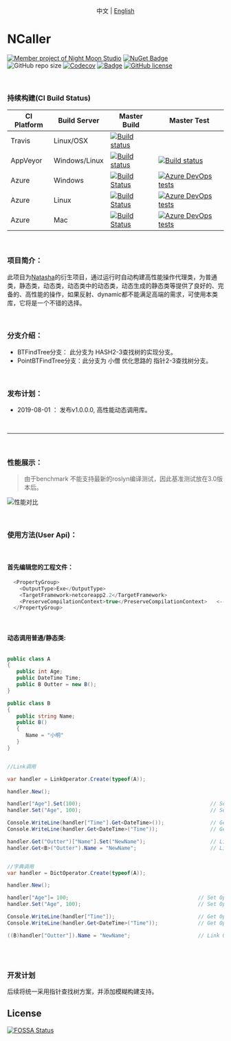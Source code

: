 

<p align="center">
  <span>中文</span> |  
  <a href="https://github.com/night-moon-studio/ncaller/tree/master/lang/english">English</a>
</p>

# NCaller

[![Member project of Night Moon Studio](https://img.shields.io/badge/member%20project%20of-NMS-9e20c9.svg)](https://github.com/night-moon-studio)
[![NuGet Badge](https://buildstats.info/nuget/DotNetCore.Natasha.NCaller?includePreReleases=true)](https://www.nuget.org/packages/DotNetCore.Natasha.NCaller)
 ![GitHub repo size](https://img.shields.io/github/repo-size/night-moon-studio/ncaller.svg)
[![Codecov](https://img.shields.io/codecov/c/github/night-moon-studio/ncaller.svg)](https://codecov.io/gh/night-moon-studio/ncaller)
[![Badge](https://img.shields.io/badge/link-996.icu-red.svg)](https://996.icu/#/zh_CN)
[![GitHub license](https://img.shields.io/github/license/night-moon-studio/ncaller.svg)](https://github.com/night-moon-studio/NCaller/blob/master/LICENSE)


<br/>
  

### 持续构建(CI Build Status)  

| CI Platform | Build Server | Master Build  | Master Test |
|--------- |------------- |---------| --------|
| Travis | Linux/OSX | [![Build status](https://travis-ci.org/night-moon-studio/ncaller.svg?branch=master)](https://travis-ci.org/night-moon-studio/ncaller) | |
| AppVeyor | Windows/Linux |[![Build status](https://ci.appveyor.com/api/projects/status/4qwm7p9dpy7agdoa?svg=true)](https://ci.appveyor.com/project/NMSAzulX/ncaller)|[![Build status](https://img.shields.io/appveyor/tests/NMSAzulX/ncaller.svg)](https://ci.appveyor.com/project/NMSAzulX/ncaller)|
| Azure |  Windows |[![Build Status](https://dev.azure.com/NightMoonStudio/NCaller/_apis/build/status/night-moon-studio.NCaller?branchName=master&jobName=Windows)](https://dev.azure.com/NightMoonStudio/NCaller/_build/latest?definitionId=4&branchName=master)|[![Azure DevOps tests](https://img.shields.io/azure-devops/tests/NightMoonStudio/ncaller/4.svg)](https://dev.azure.com/NightMoonStudio/NCaller/_build/latest?definitionId=4&branchName=master) |
| Azure |  Linux |[![Build Status](https://dev.azure.com/NightMoonStudio/NCaller/_apis/build/status/night-moon-studio.NCaller?branchName=master&jobName=Linux)](https://dev.azure.com/NightMoonStudio/NCaller/_build/latest?definitionId=4&branchName=master)|[![Azure DevOps tests](https://img.shields.io/azure-devops/tests/NightMoonStudio/ncaller/4.svg)](https://dev.azure.com/NightMoonStudio/NCaller/_build/latest?definitionId=4&branchName=master)  | 
| Azure |  Mac |[![Build Status](https://dev.azure.com/NightMoonStudio/NCaller/_apis/build/status/night-moon-studio.NCaller?branchName=master&jobName=macOS)](https://dev.azure.com/NightMoonStudio/NCaller/_build/latest?definitionId=4&branchName=master)|[![Azure DevOps tests](https://img.shields.io/azure-devops/tests/NightMoonStudio/ncaller/4.svg)](https://dev.azure.com/NightMoonStudio/NCaller/_build/latest?definitionId=4&branchName=master) | 

<br/>    

### 项目简介： 

此项目为[Natasha](https://github.com/dotnetcore/Natasha)的衍生项目，通过运行时自动构建高性能操作代理类，为普通类，静态类，动态类，动态类中的动态类，动态生成的静态类等提供了良好的、完备的、高性能的操作，如果反射、dynamic都不能满足高端的需求，可使用本类库，它将是一个不错的选择。  

<br/>    

### 分支介绍： 

 - BTFindTree分支： 此分支为 HASH2-3查找树的实现分支。
 - PointBTFindTree分支：此分支为 小僧 优化思路的 指针2-3查找树分支。

<br/>    


### 发布计划： 
  
 - 2019-08-01 ： 发布v1.0.0.0, 高性能动态调用库。  
 
 <br/>  
 
---------------------  
 <br/>  
 
### 性能展示：  

> 由于benchmark 不能支持最新的roslyn编译测试，因此基准测试放在3.0版本后。  

![性能对比](https://github.com/night-moon-studio/NCaller/blob/master/Image/Perfomance.png)  

 <br/> 

### 使用方法(User Api)：  
 <br/>  
 
#### 首先编辑您的工程文件：

```C#
  <PropertyGroup>
    <OutputType>Exe</OutputType>
    <TargetFramework>netcoreapp2.2</TargetFramework>
    <PreserveCompilationContext>true</PreserveCompilationContext>   <--- 一定要加上这句话
  </PropertyGroup>
```  
<br/>  

#### 动态调用普通/静态类:  

```C#

public class A
{
   public int Age;
   public DateTime Time;
   public B Outter = new B();
}

public class B
{
   public string Name;
   public B()
   {
      Name = "小明"
   }
}


//Link调用

var handler = LinkOperator.Create(typeof(A));

handler.New();

handler["Age"].Set(100);                                          // Set Operator
handler.Set("Age", 100);                                          // Set Operator

Console.WriteLine(handler["Time"].Get<DateTime>());               // Get Operator
Console.WriteLine(handler.Get<DateTime>("Time"));                 // Get Operator

handler.Get("Outter")["Name"].Set("NewName");                     // Link Operator
handler.Get<B>("Outter").Name = "NewName";                        // Link Operator


//字典调用
var handler = DictOperator.Create(typeof(A));

handler.New();

handler["Age"]= 100;                                          // Set Operator
handler.Set("Age", 100);                                      // Set Operator

Console.WriteLine(handler["Time"]);                           // Get Operator
Console.WriteLine(handler.Get<DateTime>("Time"));             // Get Operator

((B)handler["Outter"]).Name = "NewName";                      // Link Operator
```
<br/>
<br/>  

### 开发计划

后续将统一采用指针查找树方案，并添加模糊构建支持。

## License
[![FOSSA Status](https://app.fossa.io/api/projects/git%2Bgithub.com%2Fnight-moon-studio%2FNCaller.svg?type=large)](https://app.fossa.io/projects/git%2Bgithub.com%2Fnight-moon-studio%2FNCaller?ref=badge_large) 
